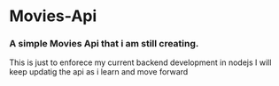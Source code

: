 # Movies-Api
### A simple Movies Api that i am still creating.

This is just to enforece my current backend development in nodejs
I will keep updatig the api as i learn and move forward
